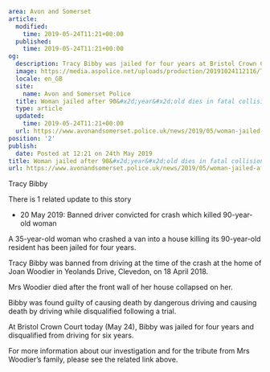 ```yaml
area: Avon and Somerset
article:
  modified:
    time: 2019-05-24T11:21+00:00
  published:
    time: 2019-05-24T11:21+00:00
og:
  description: Tracy Bibby was jailed for four years at Bristol Crown Court on Friday.
  image: https://media.aspolice.net/uploads/production/20191024112116/Tracy-Bibby.jpg
  locale: en_GB
  site:
    name: Avon and Somerset Police
  title: Woman jailed after 90&#x2d;year&#x2d;old dies in fatal collision in Clevedon | Avon and Somerset Police
  type: article
  updated:
    time: 2019-05-24T11:21+00:00
  url: https://www.avonandsomerset.police.uk/news/2019/05/woman-jailed-after-90-year-old-dies-in-fatal-collision-in-clevedon/
position: '2'
publish:
  date: Posted at 12:21 on 24th May 2019
title: Woman jailed after 90&#x2d;year&#x2d;old dies in fatal collision in Clevedon | Avon and Somerset Police
url: https://www.avonandsomerset.police.uk/news/2019/05/woman-jailed-after-90-year-old-dies-in-fatal-collision-in-clevedon/
```

Tracy Bibby

There is 1 related update to this story

 * 20 May 2019: Banned driver convicted for crash which killed 90-year-old woman

A 35-year-old woman who crashed a van into a house killing its 90-year-old resident has been jailed for four years.

Tracy Bibby was banned from driving at the time of the crash at the home of Joan Woodier in Yeolands Drive, Clevedon, on 18 April 2018.

Mrs Woodier died after the front wall of her house collapsed on her.

Bibby was found guilty of causing death by dangerous driving and causing death by driving while disqualified following a trial.

At Bristol Crown Court today (May 24), Bibby was jailed for four years and disqualified from driving for six years.

For more information about our investigation and for the tribute from Mrs Woodier’s family, please see the related link above.
